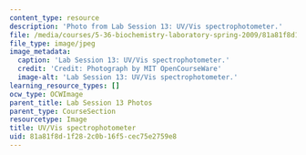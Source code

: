 ```yaml
---
content_type: resource
description: 'Photo from Lab Session 13: UV/Vis spectrophotometer.'
file: /media/courses/5-36-biochemistry-laboratory-spring-2009/81a81f8d1f282c0b16f5cec75e2759e8_Lab13_1.jpg
file_type: image/jpeg
image_metadata:
  caption: 'Lab Session 13: UV/Vis spectrophotometer.'
  credit: 'Credit: Photograph by MIT OpenCourseWare'
  image-alt: 'Lab Session 13: UV/Vis spectrophotometer.'
learning_resource_types: []
ocw_type: OCWImage
parent_title: Lab Session 13 Photos
parent_type: CourseSection
resourcetype: Image
title: UV/Vis spectrophotometer
uid: 81a81f8d-1f28-2c0b-16f5-cec75e2759e8
---
```

